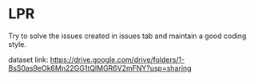 # LPR
Try to solve the issues created in issues tab and maintain a good coding style.

dataset link:
https://drive.google.com/drive/folders/1-BsS0as9eOk6Mn22GG1tQlMGR6V2mFNY?usp=sharing
